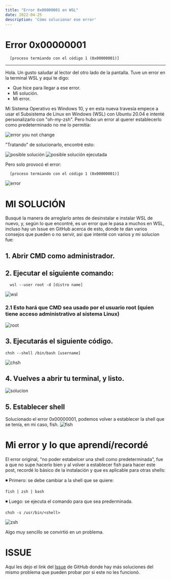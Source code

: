 ```yaml
---
title: "Error 0x00000001 en WSL"
date: 2022-04-25
description: 'Cómo solucionar ese error'
---
```

# Error 0x00000001
```console
  [proceso termiando con el código 1 (0x00000001)]
```

---
Hola. Un gusto saludar al lector del otro lado de la pantalla. 
Tuve un error en la terminal WSL y aquí te digo: 
  - Que hice para llegar a ese error. 
  - Mi solución. 
  - Mi error. 


Mi Sistema Operativo es Windows 10, y en esta nueva travesía empece a usar el Subsistema de Linux en Windows (WSL) con Ubuntu 20.04 e intenté personalizarlo con "oh-my-zsh". Pero hubo un error al querer establecerlo como predeterminado no me lo permitía: 

![error you not change](https://user-images.githubusercontent.com/84040594/165224927-a6674eae-90c0-42db-8d29-e3c99e5ef98f.png "error you not change")

"Tratando" de solucionarlo, encontré esto:

![posible solución](https://user-images.githubusercontent.com/84040594/165225375-c06a29b5-d77d-4b7b-93b1-64d4ac2ad67e.png "posible solución") ![posible solución ejecutada](https://user-images.githubusercontent.com/84040594/165227295-db88a063-07c4-4e5d-8c15-31d295070954.png "posible solución ejecutada")


Pero solo provocó el error: 

```console
  [proceso termiando con el código 1 (0x00000001)]
```
![error](https://user-images.githubusercontent.com/84040594/165224298-535875cb-d1b0-46e1-9ba8-22468c35158c.PNG "error")



# MI SOLUCIÓN

Busqué la manera de arreglarlo antes de desinstalar e instalar WSL de nuevo, y, según lo que encontré, es un error que le pasa a muchos en WSL, incluso hay un Issue en GitHub acerca de esto, donde te dan varios consejos que pueden o no servir, así que intenté con varios y mi solucion fue:

## 1. Abrir CMD como administrador.
## 2. Ejecutar el siguiente comando: 
  ```code
    wsl --user root -d [distro name]
  ```
   ![wsl](https://user-images.githubusercontent.com/84040594/165229826-a02f4a3d-66b7-444e-bd7b-518001b2d838.png "wsl")
   
  ### 2.1 Esto hará que CMD sea usado por el usuario root (quien tiene acceso administrativo al sistema Linux) 
  
   ![root](https://user-images.githubusercontent.com/84040594/165229904-d5210b90-3052-45dc-9fd8-34bbeeeaa30d.png "root")
   
## 3. Ejecutarás el siguiente código.

  ```code
  chsh --shell /bin/bash [username]
  ```

![chsh](https://user-images.githubusercontent.com/84040594/165230008-64f272eb-833d-4255-9327-a8ce2085b05f.png "chsh")
## 4. Vuelves a abrir tu terminal, y listo. 
![solucion](https://user-images.githubusercontent.com/84040594/165229636-0408d3c8-61f2-4a3c-baab-1c2cb1014b56.png "solucion")

## 5. Establecer shell
Solucionado el error  0x00000001, podemos volver a establecer la shell que se tenía, en mi caso, fish.
![fish](https://user-images.githubusercontent.com/84040594/165231521-d18d5ab8-c49b-444b-8079-3e33e9b16264.png "fish")



# Mi error y lo que aprendí/recordé
El error original, "no poder estabelcer una shell como predeterminada", fue a que no supe hacerlo bien y al volver a establecer fish para hacer este post, recordé lo básico de la instalación y que es aplicable para otras shells:

◾ Primero: se debe cambiar a la shell que se quiere: 
  ```code
  fish | zsh | bash
  ```
◾ Luego: se ejecuta el comando para que sea prederminada. 
  ```code
  chsh -s /usr/bin/<shell>
  ```
![zsh](https://user-images.githubusercontent.com/84040594/165233181-b431209d-85ea-47e5-962b-7b3b60be24e5.png)

Algo muy sencillo se convirtió en un problema. 


# ISSUE 
Aquí les dejo el link del [Issue](https://github.com/microsoft/WSL/issues/4899) de GitHub donde hay más soluciones del mismo problema que pueden probar por si este no les funcionó.
